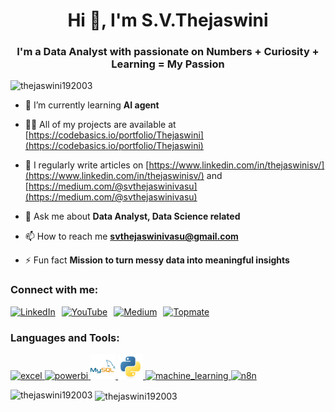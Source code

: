 <h1 align="center">Hi 👋, I'm S.V.Thejaswini</h1>
<h3 align="center">I'm a Data Analyst with passionate on Numbers + Curiosity + Learning = My Passion</h3>

<p align="left"> <img src="https://komarev.com/ghpvc/?username=thejaswini192003&label=Profile%20views&color=0e75b6&style=flat" alt="thejaswini192003" /> </p>

- 🌱 I’m currently learning **AI agent**

- 👨‍💻 All of my projects are available at [https://codebasics.io/portfolio/Thejaswini](https://codebasics.io/portfolio/Thejaswini)

- 📝 I regularly write articles on [https://www.linkedin.com/in/thejaswinisv/](https://www.linkedin.com/in/thejaswinisv/) and [https://medium.com/@svthejaswinivasu](https://medium.com/@svthejaswinivasu)


- 💬 Ask me about **Data Analyst, Data Science related**

- 📫 How to reach me **svthejaswinivasu@gmail.com**

- ⚡ Fun fact **Mission to turn messy data into meaningful insights**
<h3 align="left">Connect with me:</h3>
<p align="left" style="display: flex; gap: 10px; align-items: center; margin: 0; padding: 0;">
  <a href="https://linkedin.com/in/thejaswinisv/" target="_blank">
    <img src="https://raw.githubusercontent.com/rahuldkjain/github-profile-readme-generator/master/src/images/icons/Social/linked-in-alt.svg" alt="LinkedIn" height="30" width="40" />
  </a>
  <a href="https://www.youtube.com/c/thejaswinivasu5293" target="_blank">
    <img src="https://raw.githubusercontent.com/rahuldkjain/github-profile-readme-generator/master/src/images/icons/Social/youtube.svg" alt="YouTube" height="30" width="40" />
  </a>
  <a href="https://medium.com/@svthejaswinivasu" target="_blank">
    <img src="https://cdn-icons-png.flaticon.com/512/5968/5968906.png" alt="Medium" height="30" width="40" />
  </a>
  <a href="https://topmate.io/thejaswini/" target="_blank">
    <img src="https://topmate.io/favicon.ico" alt="Topmate" height="30" width="30" />
  </a>
</p>


<h3 align="left">Languages and Tools:</h3>
<p align="left">
  <a href="https://www.microsoft.com/en-us/microsoft-365/excel" target="_blank" rel="noreferrer">
    <img src="https://cdn.worldvectorlogo.com/logos/microsoft-excel-2013.svg" alt="excel" width="40" height="40"/>
  </a>
  <a href="https://powerbi.microsoft.com/" target="_blank" rel="noreferrer">
    <img src="https://cdn.worldvectorlogo.com/logos/power-bi.svg" alt="powerbi" width="40" height="40"/>
  </a>
  <a href="https://www.mysql.com/" target="_blank" rel="noreferrer">
    <img src="https://raw.githubusercontent.com/devicons/devicon/master/icons/mysql/mysql-original-wordmark.svg" alt="mysql" width="40" height="40"/>
  </a>
  <a href="https://www.python.org" target="_blank" rel="noreferrer">
    <img src="https://raw.githubusercontent.com/devicons/devicon/master/icons/python/python-original.svg" alt="python" width="40" height="40"/>
  </a>
  <a href="https://scikit-learn.org/" target="_blank" rel="noreferrer">
    <img src="https://upload.wikimedia.org/wikipedia/commons/0/05/Scikit_learn_logo_small.svg" alt="machine_learning" width="40" height="40"/>
  </a>
  <a href="https://n8n.io/" target="_blank" rel="noreferrer">
    <img src="https://upload.wikimedia.org/wikipedia/commons/thumb/6/62/N8n_logo_icon_only.svg/512px-N8n_logo_icon_only.svg.png" alt="n8n" width="40" height="40"/>
  </a>
</p>


<p><img align="left" src="https://github-readme-stats.vercel.app/api/top-langs?username=thejaswini192003&show_icons=true&locale=en&layout=compact" alt="thejaswini192003" /></p>

<p>&nbsp;<img align="center" src="https://github-readme-stats.vercel.app/api?username=thejaswini192003&show_icons=true&locale=en" alt="thejaswini192003" /></p>
